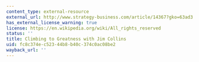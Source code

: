 ```yaml
---
content_type: external-resource
external_url: http://www.strategy-business.com/article/14367?gko=63ad3
has_external_license_warning: true
license: https://en.wikipedia.org/wiki/All_rights_reserved
status: ''
title: Climbing to Greatness with Jim Collins
uid: fc8c374e-c523-44b8-b40c-374c0ac08be2
wayback_url: ''
---
```

